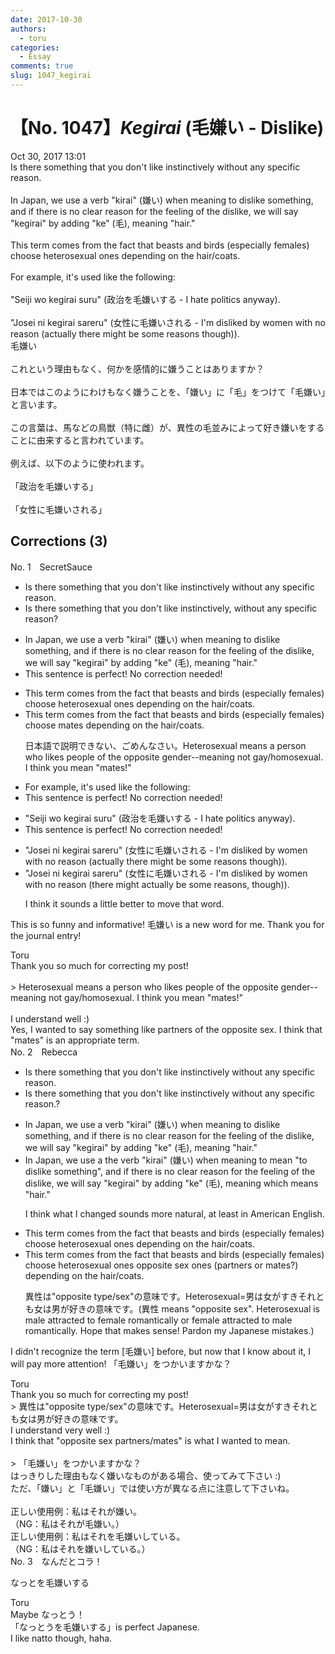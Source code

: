```yaml
---
date: 2017-10-30
authors:
  - toru
categories:
  - Essay
comments: true
slug: 1047_kegirai
---
```


# 【No. 1047】<strong><em>Kegirai</strong></em> (毛嫌い - Dislike)
<div class="date">Oct 30, 2017 13:01</div>
<div id="post"><div id="body_show_ori">
Is there something that you don't like instinctively without any specific reason.<br/><br/>In Japan, we use a verb "kirai" (嫌い) when meaning to dislike something, and if there is no clear reason for the feeling of the dislike, we will say "kegirai" by adding "ke" (毛), meaning "hair."<br/><br/> This term comes from the fact that beasts and birds (especially females) choose heterosexual ones depending on the hair/coats.<br/><br/>For example, it's used like the following:<br/><br/>"Seiji wo kegirai suru" (政治を毛嫌いする - I hate politics anyway).<br/><br/>"Josei ni kegirai sareru" (女性に毛嫌いされる - I'm disliked by women with no reason (actually there might be some reasons though)).
</div></div>

<!-- more -->

<div id="post_ja"><div id="body_show_mo">
毛嫌い<br/><br/>これという理由もなく、何かを感情的に嫌うことはありますか？<br/><br/>日本ではこのようにわけもなく嫌うことを、「嫌い」に「毛」をつけて「毛嫌い」と言います。<br/><br/>この言葉は、馬などの鳥獣（特に雌）が、異性の毛並みによって好き嫌いをすることに由来すると言われています。<br/><br/>例えば、以下のように使われます。<br/><br/>「政治を毛嫌いする」<br/><br/>「女性に毛嫌いされる」
</div></div>

## Corrections (3)
<div id="block"><div class="first_name"> No. 1　<span class="just_name">SecretSauce</span></div><div id="block2">
<ul class="correction_field">
<li class="incorrect">Is there something that you don't like instinctively without any specific reason.</li>
<li class="corrected correct">
Is there something that you don't like instinctively, without any specific reason?
</li>
</ul>
<ul class="correction_field">
<li class="incorrect">In Japan, we use a verb "kirai" (嫌い) when meaning to dislike something, and if there is no clear reason for the feeling of the dislike, we will say "kegirai" by adding "ke" (毛), meaning "hair."</li>
<li class="corrected perfect">This sentence is perfect! No correction needed!</li>
</ul>
<ul class="correction_field">
<li class="incorrect">This term comes from the fact that beasts and birds (especially females) choose heterosexual ones depending on the hair/coats.</li>
<li class="corrected correct">
This term comes from the fact that beasts and birds (especially females) choose mates depending on the hair/coats.
<p class="correction_comment">日本語で説明できない、ごめんなさい。Heterosexual means a person who likes people of the opposite gender--meaning not gay/homosexual. I think you mean "mates!"</p>
</li>
</ul>
<ul class="correction_field">
<li class="incorrect">For example, it's used like the following:</li>
<li class="corrected perfect">This sentence is perfect! No correction needed!</li>
</ul>
<ul class="correction_field">
<li class="incorrect">"Seiji wo kegirai suru" (政治を毛嫌いする - I hate politics anyway).</li>
<li class="corrected perfect">This sentence is perfect! No correction needed!</li>
</ul>
<ul class="correction_field">
<li class="incorrect">"Josei ni kegirai sareru" (女性に毛嫌いされる - I'm disliked by women with no reason (actually there might be some reasons though)).</li>
<li class="corrected correct">
"Josei ni kegirai sareru" (女性に毛嫌いされる - I'm disliked by women with no reason (there might actually be some reasons, though)).
<p class="correction_comment">I think it sounds a little better to move that word.</p>
</li>
</ul>
<p class="comment_small">
 This is so funny and informative! 毛嫌い is a new word for me. Thank you for the journal entry!
</p>

</div><div class="name"><span class="just_name">Toru</span><br>
Thank you so much for correcting my post!<br/><br/>&gt; Heterosexual means a person who likes people of the opposite gender--meaning not gay/homosexual. I think you mean "mates!"<br/><br/>I understand well :)<br/>Yes, I wanted to say something like partners of the opposite sex. I think that "mates" is an appropriate term.
</div>
</div>
<div id="block"><div class="first_name"> No. 2　<span class="just_name">Rebecca</span></div><div id="block2">
<ul class="correction_field">
<li class="incorrect">Is there something that you don't like instinctively without any specific reason.</li>
<li class="corrected correct">
Is there something that you don't like instinctively without any specific reason<span class="f_red"><span class="sline">.</span>?</span>
</li>
</ul>
<ul class="correction_field">
<li class="incorrect">In Japan, we use a verb "kirai" (嫌い) when meaning to dislike something, and if there is no clear reason for the feeling of the dislike, we will say "kegirai" by adding "ke" (毛), meaning "hair."</li>
<li class="corrected correct">
In Japan, we use <span class="sline">a</span> <span class="f_blue">the</span> verb "kirai" (嫌い) <span class="sline">when meaning</span> <span class="f_blue">to mean "</span>to dislike something<span class="f_blue">"</span>, and if there is no clear reason for the feeling of <span class="sline">the</span> dislike, we will say "kegirai" by adding "ke" (毛), <span class="sline">meaning</span> <span class="f_blue">which means </span>"hair."
<p class="correction_comment">I think what I changed sounds more natural, at least in American English.</p>
</li>
</ul>
<ul class="correction_field">
<li class="incorrect">This term comes from the fact that beasts and birds (especially females) choose heterosexual ones depending on the hair/coats.</li>
<li class="corrected correct">
This term comes from the fact that beasts and birds (especially females) choose <span class="sline">heterosexual ones</span> <span class="f_blue">opposite sex ones (partners or mates?)</span> depending on the hair/coats.
<p class="correction_comment">異性は"opposite type/sex"の意味です。Heterosexual=男は女がすきそれとも女は男が好きの意味です。(異性 means "opposite sex". Heterosexual is male attracted to female romantically or female attracted to male romantically. Hope that makes sense! Pardon my Japanese mistakes.)</p>
</li>
</ul>
<p class="comment_small">
 I didn't recognize the term [毛嫌い] before, but now that I know about it, I will pay more attention! 「毛嫌い」をつかいますかな？
</p>

</div><div class="name"><span class="just_name">Toru</span><br>
Thank you so much for correcting my post!<br/>&gt; 異性は"opposite type/sex"の意味です。Heterosexual=男は女がすきそれとも女は男が好きの意味です。<br/>I understand very well :)<br/>I think that "opposite sex partners/mates" is what I wanted to mean.<br/><br/>&gt; 「毛嫌い」をつかいますかな？<br/>はっきりした理由もなく嫌いなものがある場合、使ってみて下さい :)<br/>ただ、「嫌い」と「毛嫌い」では使い方が異なる点に注意して下さいね。<br/><br/>正しい使用例：私はそれが嫌い。<br/>（NG：私はそれが毛嫌い。）<br/>正しい使用例：私はそれを毛嫌いしている。<br/>（NG：私はそれを嫌いしている。）
</div>
</div>
<div id="block"><div class="first_name"> No. 3　<span class="just_name">なんだとコラ！</span></div><div id="block2">
<p class="comment_small">
 なっとを毛嫌いする
</p>

</div><div class="name"><span class="just_name">Toru</span><br>
Maybe なっとう！<br/>「なっとうを毛嫌いする」is perfect Japanese.<br/>I like natto though, haha.
</div>
</div>
